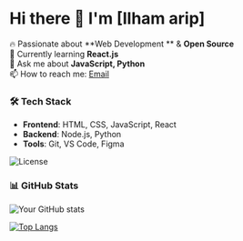 # Hi there 👋 I'm [Ilham arip]

🔥 Passionate about **Web Development ** & **Open Source**  
🌱 Currently learning **React.js**  
💬 Ask me about **JavaScript, Python**  
📫 How to reach me: [Email](mailto:youremail@example.com)  

### 🛠 Tech Stack
- **Frontend**: HTML, CSS, JavaScript, React
- **Backend**: Node.js, Python
- **Tools**: Git, VS Code, Figma

![License](https://img.shields.io/github/license/ilhamganteng321/ilhamganteng321)

### 📊 GitHub Stats
![Your GitHub stats](https://github-readme-stats.vercel.app/api?username=username&show_icons=true&theme=radical)

[![Top Langs](https://github-readme-stats.vercel.app/api/top-langs/?username=username&layout=compact)](https://github.com/username)
